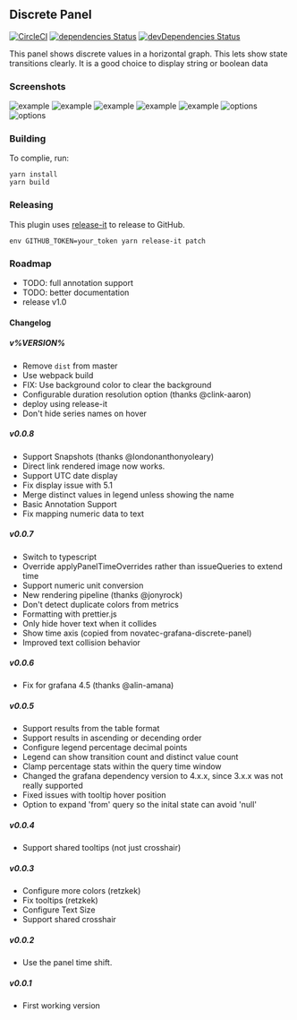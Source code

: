 ## Discrete Panel

[![CircleCI](https://circleci.com/gh/NatelEnergy/grafana-discrete-panel/tree/master.svg?style=svg)](https://circleci.com/gh/NatelEnergy/grafana-discrete-panel/tree/master)
[![dependencies Status](https://david-dm.org/NatelEnergy/grafana-discrete-panel/status.svg)](https://david-dm.org/NatelEnergy/grafana-discrete-panel)
[![devDependencies Status](https://david-dm.org/NatelEnergy/grafana-discrete-panel/dev-status.svg)](https://david-dm.org/NatelEnergy/grafana-discrete-panel?type=dev)

This panel shows discrete values in a horizontal graph. This lets show state transitions clearly. It is a good
choice to display string or boolean data

### Screenshots

![example](https://raw.githubusercontent.com/NatelEnergy/grafana-discrete-panel/master/src/img/screenshot-multiple.png)
![example](https://raw.githubusercontent.com/NatelEnergy/grafana-discrete-panel/master/src/img/screenshot-single-1.png)
![example](https://raw.githubusercontent.com/NatelEnergy/grafana-discrete-panel/master/src/img/screenshot-single-2.png)
![example](https://raw.githubusercontent.com/NatelEnergy/grafana-discrete-panel/master/src/img/screenshot-single-3.png)
![example](https://raw.githubusercontent.com/NatelEnergy/grafana-discrete-panel/master/src/img/screenshot-single-4.png)
![options](https://raw.githubusercontent.com/NatelEnergy/grafana-discrete-panel/master/src/img/screenshot-options-1.png)
![options](https://raw.githubusercontent.com/NatelEnergy/grafana-discrete-panel/master/src/img/screenshot-options-2.png)

### Building

To complie, run:

```
yarn install
yarn build
```

### Releasing

This plugin uses [release-it](https://github.com/webpro/release-it) to release to GitHub.

```
env GITHUB_TOKEN=your_token yarn release-it patch
```

### Roadmap

- TODO: full annotation support
- TODO: better documentation
- release v1.0

#### Changelog

##### v%VERSION%

- Remove `dist` from master
- Use webpack build
- FIX: Use background color to clear the background
- Configurable duration resolution option (thanks @clink-aaron)
- deploy using release-it
- Don't hide series names on hover

##### v0.0.8

- Support Snapshots (thanks @londonanthonyoleary)
- Direct link rendered image now works.
- Support UTC date display
- Fix display issue with 5.1
- Merge distinct values in legend unless showing the name
- Basic Annotation Support
- Fix mapping numeric data to text

##### v0.0.7

- Switch to typescript
- Override applyPanelTimeOverrides rather than issueQueries to extend time
- Support numeric unit conversion
- New rendering pipeline (thanks @jonyrock)
- Don't detect duplicate colors from metrics
- Formatting with prettier.js
- Only hide hover text when it collides
- Show time axis (copied from novatec-grafana-discrete-panel)
- Improved text collision behavior

##### v0.0.6

- Fix for grafana 4.5 (thanks @alin-amana)

##### v0.0.5

- Support results from the table format
- Support results in ascending or decending order
- Configure legend percentage decimal points
- Legend can show transition count and distinct value count
- Clamp percentage stats within the query time window
- Changed the grafana dependency version to 4.x.x, since 3.x.x was not really supported
- Fixed issues with tooltip hover position
- Option to expand 'from' query so the inital state can avoid 'null'

##### v0.0.4

- Support shared tooltips (not just crosshair)

##### v0.0.3

- Configure more colors (retzkek)
- Fix tooltips (retzkek)
- Configure Text Size
- Support shared crosshair

##### v0.0.2

- Use the panel time shift.

##### v0.0.1

- First working version

